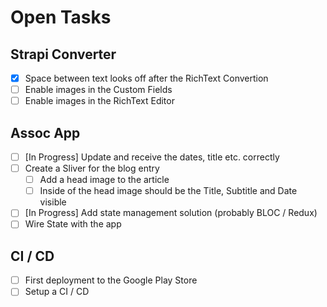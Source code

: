 # Open Tasks

## Strapi Converter

- [X] Space between text looks off after the RichText Convertion
- [ ] Enable images in the Custom Fields
- [ ] Enable images in the RichText Editor

## Assoc App

- [ ] [In Progress] Update and receive the dates, title etc. correctly
- [ ] Create a Sliver for the blog entry
    - [ ] Add a head image to the article
    - [ ] Inside of the head image should be the Title, Subtitle and Date visible
- [ ] [In Progress] Add state management solution (probably BLOC / Redux)
- [ ] Wire State with the app

## CI / CD

- [ ] First deployment to the Google Play Store
- [ ] Setup a CI / CD